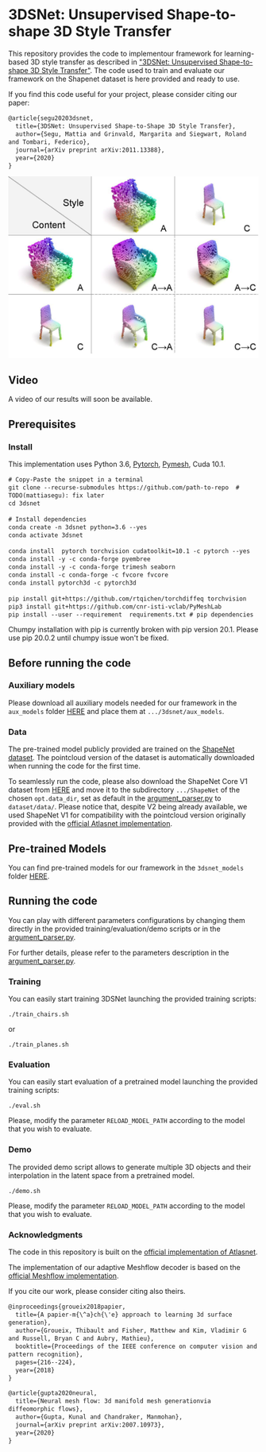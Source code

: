 # 3DSNet: Unsupervised Shape-to-shape 3D Style Transfer
This repository provides the code to implementour framework for learning-based 3D style transfer as described in ["3DSNet: Unsupervised Shape-to-shape 3D Style Transfer"](https://arxiv.org/abs/2011.13388). The code used to train and evaluate our framework on the Shapenet dataset is here provided and ready to use.

If you find this code useful for your project, please consider citing our paper:

```
@article{segu20203dsnet,
  title={3DSNet: Unsupervised Shape-to-Shape 3D Style Transfer},
  author={Segu, Mattia and Grinvald, Margarita and Siegwart, Roland and Tombari, Federico},
  journal={arXiv preprint arXiv:2011.13388},
  year={2020}
}
```

![Reconstruction and style transfer results with 3DSNet on the archair-chair category.](docs/chairs.jpg)

## Video
A video of our results will soon be available.

## Prerequisites
### Install
This implementation uses Python 3.6, [Pytorch](http://pytorch.org/), [Pymesh](https://github.com/PyMesh/PyMesh), Cuda 10.1. 

```shell
# Copy-Paste the snippet in a terminal
git clone --recurse-submodules https://github.com/path-to-repo  # TODO(mattiasegu): fix later
cd 3dsnet 

# Install dependencies
conda create -n 3dsnet python=3.6 --yes
conda activate 3dsnet

conda install  pytorch torchvision cudatoolkit=10.1 -c pytorch --yes
conda install -y -c conda-forge pyembree
conda install -y -c conda-forge trimesh seaborn
conda install -c conda-forge -c fvcore fvcore
conda install pytorch3d -c pytorch3d

pip install git+https://github.com/rtqichen/torchdiffeq torchvision
pip3 install git+https://github.com/cnr-isti-vclab/PyMeshLab
pip install --user --requirement  requirements.txt # pip dependencies

```

Chumpy installation with pip is currently broken with pip version 20.1. Please use pip 20.0.2 until chumpy issue won't be fixed.

## Before running the code
### Auxiliary models
Please download all auxiliary models needed for our framework in the `aux_models` folder [HERE](https://drive.google.com/drive/folders/1cyVRUmtN_YF-TXkytKfn1M0HlGH9Qux_?usp=sharing) and place them at `.../3dsnet/aux_models`.

### Data
The pre-trained model publicly provided are trained on the [ShapeNet dataset](https://www.shapenet.org/). The pointcloud version of the dataset is automatically downloaded when running the code for the first time. 

To seamlessly run the code, please also download the ShapeNet Core V1 dataset from [HERE](https://www.shapenet.org/) and move it to the subdirectory `.../ShapeNet` of the chosen `opt.data_dir`, set as default in the [argument_parser.py](auxiliary/argument_parser.py) to `dataset/data/`. Please notice that, despite V2 being already available, we used ShapeNet V1 for compatibility with the pointcloud version originally provided with the [official Atlasnet implementation](https://github.com/ThibaultGROUEIX/AtlasNet).

## Pre-trained Models
You can find pre-trained models for our framework in the `3dsnet_models` folder [HERE](https://drive.google.com/drive/folders/1cyVRUmtN_YF-TXkytKfn1M0HlGH9Qux_?usp=sharing).

## Running the code
You can play with different parameters configurations by changing them directly in the provided training/evaluation/demo scripts or in the [argument_parser.py](auxiliary/argument_parser.py).

For further details, please refer to the parameters description in the [argument_parser.py](auxiliary/argument_parser.py).

### Training
You can easily start training 3DSNet launching the provided training scripts:
```
./train_chairs.sh
```
or

```
./train_planes.sh
```

### Evaluation
You can easily start evaluation of a pretrained model launching the provided training scripts:
```
./eval.sh
```

Please, modify the parameter `RELOAD_MODEL_PATH` according to the model that you wish to evaluate.

### Demo
The provided demo script allows to generate multiple 3D objects and their interpolation in the latent space from a pretrained model.
```
./demo.sh
```

Please, modify the parameter `RELOAD_MODEL_PATH` according to the model that you wish to evaluate.

### Acknowledgments
The code in this repository is built on the [official implementation of Atlasnet](https://github.com/ThibaultGROUEIX/AtlasNet).

The implementation of our adaptive Meshflow decoder is based on the [official Meshflow implementation](https://github.com/KunalMGupta/NeuralMeshFlow).


If you cite our work, please consider citing also theirs.
```
@inproceedings{groueix2018papier,
  title={A papier-m{\^a}ch{\'e} approach to learning 3d surface generation},
  author={Groueix, Thibault and Fisher, Matthew and Kim, Vladimir G and Russell, Bryan C and Aubry, Mathieu},
  booktitle={Proceedings of the IEEE conference on computer vision and pattern recognition},
  pages={216--224},
  year={2018}
}
```

```
@article{gupta2020neural,
  title={Neural mesh flow: 3d manifold mesh generationvia diffeomorphic flows},
  author={Gupta, Kunal and Chandraker, Manmohan},
  journal={arXiv preprint arXiv:2007.10973},
  year={2020}
}
```
